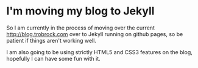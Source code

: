 I'm moving my blog to Jekyll
============================

So I am currently in the process of moving over the current http://blog.trobrock.com over to Jekyll running on github pages, so be patient if things aren't working well.

I am also going to be using strictly HTML5 and CSS3 features on the blog, hopefully I can have some fun with it.
